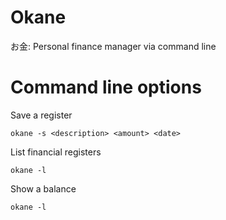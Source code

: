 # Okane
お金: Personal finance manager via command line


# Command line options

Save a register

```
okane -s <description> <amount> <date>
```

List financial registers
```
okane -l
```


Show a balance
```
okane -l
```
